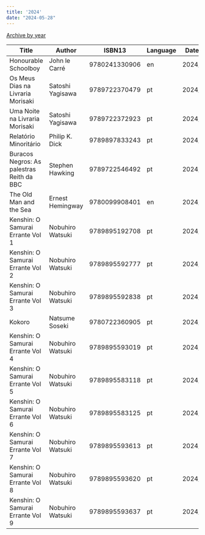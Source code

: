 ```yaml
---
title: '2024'
date: "2024-05-28"
---
```


[Archive by year](/books)

| Title                                     | Author           | ISBN13        | Language | Date Read  |
|-------------------------------------------|------------------|---------------|----------|------------|
| Honourable Schoolboy                      | John le Carré    | 9780241330906 | en       | 2024/02/28 |
| Os Meus Dias na Livraria Morisaki         | Satoshi Yagisawa | 9789722370479 | pt       | 2024/03/15 |
| Uma Noite na Livraria Morisaki            | Satoshi Yagisawa | 9789722372923 | pt       | 2024/03/17 |
| Relatório Minoritário                     | Philip K. Dick   | 9789897833243 | pt       | 2024/03/18 |
| Buracos Negros: As palestras Reith da BBC | Stephen Hawking  | 9789722546492 | pt       | 2024/03/23 |
| The Old Man and the Sea                   | Ernest Hemingway | 9780099908401 | en       | 2024/03/27 |
| Kenshin: O Samurai Errante Vol 1          | Nobuhiro Watsuki | 9789895192708 | pt       | 2024/04/04 |
| Kenshin: O Samurai Errante Vol 2          | Nobuhiro Watsuki | 9789895592777 | pt       | 2024/04/05 |
| Kenshin: O Samurai Errante Vol 3          | Nobuhiro Watsuki | 9789895592838 | pt       | 2024/04/19 |
| Kokoro                                    | Natsume Soseki   | 9780722360905 | pt       | 2024/04/19 |
| Kenshin: O Samurai Errante Vol 4          | Nobuhiro Watsuki | 9789895593019 | pt       | 2024/05/16 |
| Kenshin: O Samurai Errante Vol 5          | Nobuhiro Watsuki | 9789895583118 | pt       | 2024/05/16 |
| Kenshin: O Samurai Errante Vol 6          | Nobuhiro Watsuki | 9789895583125 | pt       | 2024/05/17 |
| Kenshin: O Samurai Errante Vol 7          | Nobuhiro Watsuki | 9789895593613 | pt       | 2024/05/18 |
| Kenshin: O Samurai Errante Vol 8          | Nobuhiro Watsuki | 9789895593620 | pt       | 2024/05/18 |
| Kenshin: O Samurai Errante Vol 9          | Nobuhiro Watsuki | 9789895593637 | pt       | 2024/05/04 |


